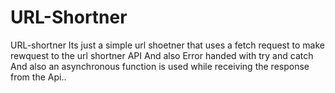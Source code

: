 # URL-Shortner
URL-shortner
Its just a simple url shoetner that uses a fetch request to make rewquest to the url shortner API 
And also Error handed with try and catch 
And also an asynchronous function is used while receiving the response from the Api..
